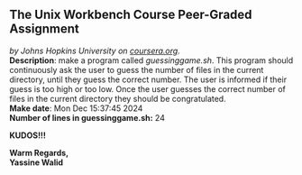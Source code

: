 ## The Unix Workbench Course Peer-Graded Assignment
*by Johns Hopkins University on [coursera.org](https://www.coursera.org/).*
\
**Description**: make a program called *guessinggame.sh*. This program should continuously ask the user to guess the number of files in the current directory, until they guess the correct number. The user is informed if their guess is too high or too low. Once the user guesses the correct number of files in the current directory they should be congratulated.
\
**Make date**: Mon Dec 15:37:45  2024
\
**Number of lines in guessinggame.sh:** 24

**KUDOS!!!**

**Warm Regards,**
\
**Yassine Walid**
